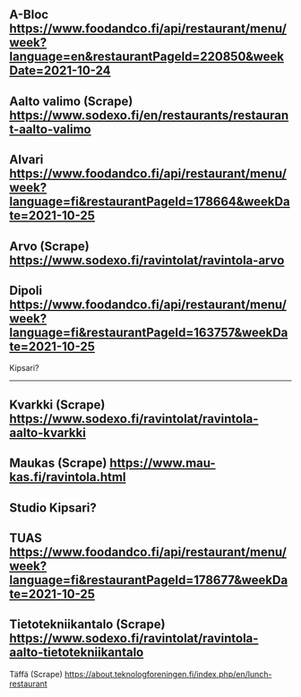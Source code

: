 A-Bloc
https://www.foodandco.fi/api/restaurant/menu/week?language=en&restaurantPageId=220850&weekDate=2021-10-24
---
Aalto valimo (Scrape)
https://www.sodexo.fi/en/restaurants/restaurant-aalto-valimo
---
Alvari
https://www.foodandco.fi/api/restaurant/menu/week?language=fi&restaurantPageId=178664&weekDate=2021-10-25
---
Arvo (Scrape)
https://www.sodexo.fi/ravintolat/ravintola-arvo
---
Dipoli
https://www.foodandco.fi/api/restaurant/menu/week?language=fi&restaurantPageId=163757&weekDate=2021-10-25
---
Kipsari?

---
Kvarkki (Scrape)
https://www.sodexo.fi/ravintolat/ravintola-aalto-kvarkki
---
Maukas (Scrape)
https://www.mau-kas.fi/ravintola.html
---
Studio Kipsari?
---
TUAS
https://www.foodandco.fi/api/restaurant/menu/week?language=fi&restaurantPageId=178677&weekDate=2021-10-25
---
Tietotekniikantalo (Scrape)
https://www.sodexo.fi/ravintolat/ravintola-aalto-tietotekniikantalo
---
Täffä (Scrape)
https://about.teknologforeningen.fi/index.php/en/lunch-restaurant
